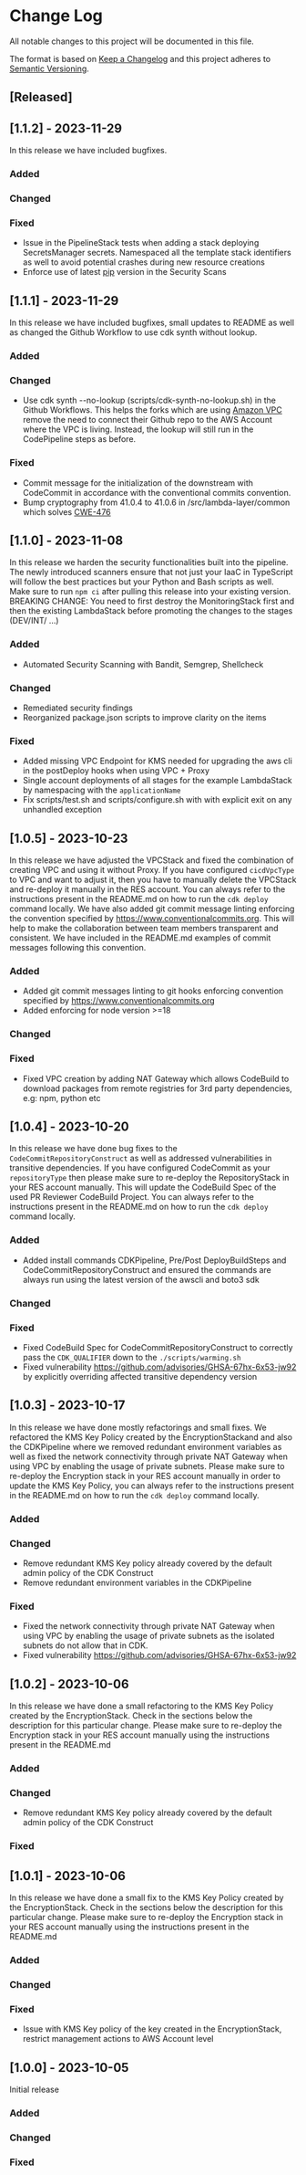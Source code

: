 # Change Log
All notable changes to this project will be documented in this file.

The format is based on [Keep a Changelog](http://keepachangelog.com/)
and this project adheres to [Semantic Versioning](http://semver.org/).

## [Released]

## [1.1.2] - 2023-11-29
In this release we have included bugfixes.

### Added
### Changed
### Fixed
- Issue in the PipelineStack tests when adding a stack deploying SecretsManager secrets. Namespaced all the template stack identifiers as well to avoid potential crashes during new resource creations
- Enforce use of latest [pip](https://pypi.org/project/pip/) version in the Security Scans

## [1.1.1] - 2023-11-29
In this release we have included bugfixes, small updates to README as well as changed the Github Workflow to use cdk synth without lookup.

### Added
### Changed
- Use cdk synth --no-lookup (scripts/cdk-synth-no-lookup.sh) in the Github Workflows. This helps the forks which are using [Amazon VPC](https://docs.aws.amazon.com/de_de/vpc/latest/userguide/what-is-amazon-vpc.html) remove the need to connect their Github repo to the AWS Account where the VPC is living. Instead, the lookup will still run in the CodePipeline steps as before.
### Fixed
- Commit message for the initialization of the downstream with CodeCommit in accordance with the conventional commits convention.
- Bump cryptography from 41.0.4 to 41.0.6 in /src/lambda-layer/common which solves [CWE-476](https://cwe.mitre.org/data/definitions/476.html)

## [1.1.0] - 2023-11-08
In this release we harden the security functionalities built into the pipeline. The newly introduced scanners ensure that not just your IaaC in TypeScript will follow the best practices but your Python and Bash scripts as well. Make sure to run ```npm ci``` after pulling this release into your existing version.
BREAKING CHANGE: You need to first destroy the MonitoringStack first and then the existing LambdaStack before promoting the changes to the stages (DEV/INT/ ...)

### Added
- Automated Security Scanning with Bandit, Semgrep, Shellcheck
### Changed
- Remediated security findings
- Reorganized package.json scripts to improve clarity on the items
### Fixed
- Added missing VPC Endpoint for KMS needed for upgrading the aws cli in the postDeploy hooks when using VPC + Proxy
- Single account deployments of all stages for the example LambdaStack by namespacing with the ```applicationName```
- Fix scripts/test.sh and scripts/configure.sh with with explicit exit on any unhandled exception

## [1.0.5] - 2023-10-23
In this release we have adjusted the VPCStack and fixed the combination of creating VPC and using it without Proxy. If you have configured ```cicdVpcType``` to VPC and want to adjust it, then you have to manually delete the VPCStack and re-deploy it manually in the RES account. You can always refer to the instructions present in the README.md on how to run the ```cdk deploy``` command locally. We have also added git commit message linting enforcing the convention specified by https://www.conventionalcommits.org. This will help to make the collaboration between team members transparent and consistent. We have included in the README.md examples of commit messages following this convention.

### Added
- Added git commit messages linting to git hooks enforcing convention specified by https://www.conventionalcommits.org
- Added enforcing for node version >=18
### Changed
### Fixed
- Fixed VPC creation by adding NAT Gateway which allows CodeBuild to download packages from remote registries for 3rd party dependencies, e.g: npm, python etc

## [1.0.4] - 2023-10-20
In this release we have done bug fixes to the ```CodeCommitRepositoryConstruct``` as well as addressed vulnerabilities in transitive dependencies. If you have configured CodeCommit as your ```repositoryType``` then please make sure to re-deploy the RepositoryStack in your RES account manually. This will update the CodeBuild Spec of the used PR Reviewer CodeBuild Project. You can always refer to the instructions present in the README.md on how to run the ```cdk deploy``` command locally.

### Added
- Added install commands CDKPipeline, Pre/Post DeployBuildSteps and CodeCommitRepositoryConstruct and ensured the commands are always run using the latest version of the awscli and boto3 sdk
### Changed
### Fixed
- Fixed CodeBuild Spec for CodeCommitRepositoryConstruct to correctly pass the ```CDK_QUALIFIER``` down to the ```./scripts/warming.sh```
- Fixed vulnerability https://github.com/advisories/GHSA-67hx-6x53-jw92 by explicitly overriding affected transitive dependency version

## [1.0.3] - 2023-10-17

In this release we have done mostly refactorings and small fixes. We refactored the KMS Key Policy created by the EncryptionStackand and also the CDKPipeline where we removed redundant environment variables as well as fixed the network connectivity through private NAT Gateway when using VPC by enabling the usage of private subnets. Please make sure to re-deploy the Encryption stack in your RES account manually in order to update the KMS Key Policy, you can always refer to the instructions present in the README.md on how to run the ```cdk deploy``` command locally.

### Added
### Changed
- Remove redundant KMS Key policy already covered by the default admin policy of the CDK Construct
- Remove redundant environment variables in the CDKPipeline
### Fixed
- Fixed the network connectivity through private NAT Gateway when using VPC by enabling the usage of private subnets as the isolated subnets do not allow that in CDK.
- Fixed vulnerability https://github.com/advisories/GHSA-67hx-6x53-jw92

## [1.0.2] - 2023-10-06

In this release we have done a small refactoring to the KMS Key Policy created by the EncryptionStack. Check in the sections below the description for this particular change. Please make sure to re-deploy the Encryption stack in your RES account manually using the instructions present in the README.md

### Added

### Changed
- Remove redundant KMS Key policy already covered by the default admin policy of the CDK Construct

### Fixed

## [1.0.1] - 2023-10-06

In this release we have done a small fix to the KMS Key Policy created by the EncryptionStack. Check in the sections below the description for this particular change. Please make sure to re-deploy the Encryption stack in your RES account manually using the instructions present in the README.md

### Added

### Changed

### Fixed
- Issue with KMS Key policy of the key created in the EncryptionStack, restrict management actions to AWS Account level

## [1.0.0] - 2023-10-05

Initial release

### Added

### Changed

### Fixed

